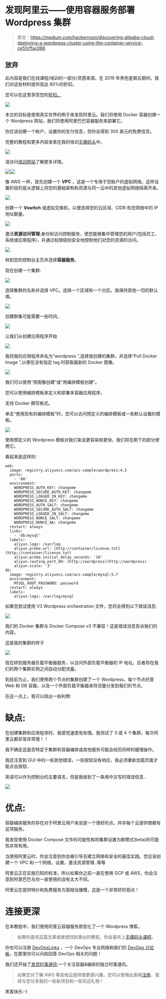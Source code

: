 # 发现阿里云——使用容器服务部署 Wordpress 集群

> 原文：<https://medium.com/hackernoon/discovering-alibaba-cloud-deploying-a-wordpress-cluster-using-the-container-service-ce51cffac066>

## 放弃

此内容是我们在线课程/培训的一部分/灵感来源。在 2019 年黑色星期五期间，我们对这些材料提供高达 80%的折扣。

您可以在这里享受您的[折扣。](http://bf.eralabs.io)

[![](img/f322772403668f8316905cec24b85586.png)](http://bf.eralabs.io)

本文的目标是使用真实世界的例子来发现阿里云。我们将使用 Docker 容器创建一个 Wordpress 网站，我们将使用阿里巴巴容器服务来部署它。

你应该创建一个帐户，设置你的支付信息，但你会得到 300 美元的免费信贷。

完整的教程和更多内容发表在我的培训[无痛码头](http://painlessdocker.com)中。

![](img/5d9bee7314f502418e5f097cf0bb7370.png)

请访问[培训网站](http://painlessdocker.com)了解更多详情。

[![](img/7f603dcdb28328c86400a4d325b7be97.png)](http://painlessdocker.com)![](img/5d9bee7314f502418e5f097cf0bb7370.png)

像 AWS 一样，首先创建一个 **VPC** ，这是一个专用于您帐户的虚拟网络。这样设置的目的是从逻辑上将您的基础架构和资源与同一云中的其他虚拟网络隔离开来。

![](img/d31f8baf8237d914eddfa03d1a6a7905.png)

创建一个 **Vswitch** 或虚拟交换机，以便选择您的云区域、CIDR 和您网络中的 IP 地址数量。

![](img/2b18f573a8f28888b8e50c43ed0e5144.png)

激活**资源访问管理**:身份和访问控制服务，使您能够集中管理您的用户(包括员工、系统或应用程序)，并通过权限级别安全地控制他们对您的资源的访问。

![](img/f704f42b6389984f3f966d6144cd79bf.png)

转到您的控制台主页并选择**容器服务**。

现在创建一个集群:

![](img/9d09a7a7692ced404e7f58ed7f5d4fe8.png)

选择集群的名称并选择 VPC。选择一个区域和一个分区。我保持其他一切的默认值。

![](img/4de057e39325fbc4fe5c73897098fe39.png)

创建群集可能需要一些时间。

![](img/51508e62c3c90e49ab8302473876c63f.png)

让我们从创建应用程序开始

![](img/8562531c4a57f4e81203bd5bafda37c0.png)

我将我的应用程序命名为“wordpress ”,选择我创建的集群，并选择“Pull Docker Image ”,以便在没有指定 tag 时获取最新的 Docker 图像。

![](img/5c1ba31429ff87e295933f90d42da84c.png)

我们可以使用“用图像创建”或“用编排模板创建”。

您可以使用编排模板来定义和部署多容器应用程序。

支持 Docker 撰写格式。

单击“使用现有的编排模板”时，您可以访问预定义的编排模板或一些默认设置的模板。

![](img/91ad395bb50ff0e00b33ede1f56575f6.png)

使用预定义的 Wordpress 模板对我们来说更容易和更快，我们将在剩下的部分使用它。

看起来是这样的:

```
web:
  image: registry.aliyuncs.com/acs-sample/wordpress:4.5
  ports:
    - '80'
  environment:
    WORDPRESS_AUTH_KEY: changeme
    WORDPRESS_SECURE_AUTH_KEY: changeme
    WORDPRESS_LOGGED_IN_KEY: changeme
    WORDPRESS_NONCE_KEY: changeme
    WORDPRESS_AUTH_SALT: changeme
    WORDPRESS_SECURE_AUTH_SALT: changeme
    WORDPRESS_LOGGED_IN_SALT: changeme
    WORDPRESS_NONCE_SALT: changeme
    WORDPRESS_NONCE_AA: changeme
  restart: always
  links:
    - 'db:mysql'
  labels:
    aliyun.logs: /var/log
    aliyun.probe.url: [http://container/license.txt](http://container/license.txt)
    aliyun.probe.initial_delay_seconds: '10'
    aliyun.routing.port_80: [http://wordpress](http://wordpress)
    aliyun.scale: '3'
db:
  image: registry.aliyuncs.com/acs-sample/mysql:5.7
  environment:
    MYSQL_ROOT_PASSWORD: password
  restart: always
  labels:
    aliyun.logs: /var/log/mysql
```

如果您尝试使用 V3 Wordpress orchestration 文件，您将会得到以下错误消息:

![](img/c588c656065271c3aec1d1e8f8c8dcce.png)

我们的 Docker 集群与 Docker Compose v3 不兼容！这是错误消息告诉我们的内容。

这是我的集群的样子

![](img/ee1cf8abcfe3f01f8521c779515f6d21.png)

现在转到服务器负载平衡器服务，以访问外部负载平衡器的 IP 地址。后者将在我们的两个集群实例之间自动分配流量。

到目前为止，我们使用两个节点的集群创建了一个 Wordpress，每个节点托管 Web 和 DB 容器，以及一个外部负载平衡器来将流量分发到我们的节点。

在这一点上，我可以挑出一些利弊:

# 缺点:

在创建集群和应用程序时，我感觉速度有些慢。我测试了 3 或 4 个集群，每次阿里云都非常非常慢！！

我不确定这是否特定于集群和容器编排或其他服务可能会经历同样的缓慢操作。

我还注意到 GUI 中的一些其他错误，一些按钮没有响应，我必须重新加载页面才能点击按钮..

英语可以作为控制台的主要语言，但是我收到了一条用中文写的错误信息..

![](img/880a8acd75a87c6930a00e7e772fe715.png)

# 优点:

容器编排服务的存在对于阿里云用户来说是一个很好的点。并非每个云提供商都有这项服务。

我发现使用 Docker Compose 文件的可能性和将集群设置为群模式(beta)的可能性非常有用。

当使用阿里云时，你会注意到你会被引导去建立网络和安全的最佳实践。您应该创建一个 VPC 和一个网络，设置，激活资源管理..等等

阿里云正在实施已知的标准，所以如果你之前一直在使用 GCP 或 AWS，你会注意到阿里巴巴与你一直使用的没有太大不同。

阿里云在提供特价和免费服务方面相当慷慨，这是一个非常好的观点！

# 连接更深

在本教程中，我们使用阿里云容器服务原型化了一个 Wordpress 博客。

> 如果你喜欢这篇文章或者想找到类似的教程，你会喜欢上[无痛码头课程](http://painlessdocker.com)。

你也可以注册 [DevOpsLinks](http://devopslinks.com) ，一个 DevOps 专业网络和我们的 [DevOps 讨论板](http://discuss.devopslinks.com)，在那里你可以问和回答 DevOps 相关的问题！

我们还开始了[发货时事通讯](http://shipped.devopslinks.com):一个关注容器&编排的独立时事通讯。

> 如果您对了解 AWS 等其他云提供商更感兴趣，您可以使用此表格[注册](https://eon01.typeform.com/to/MMPiyz)，我将与您分享我的一些新项目和一些欢迎礼物！

黑客快乐:-)